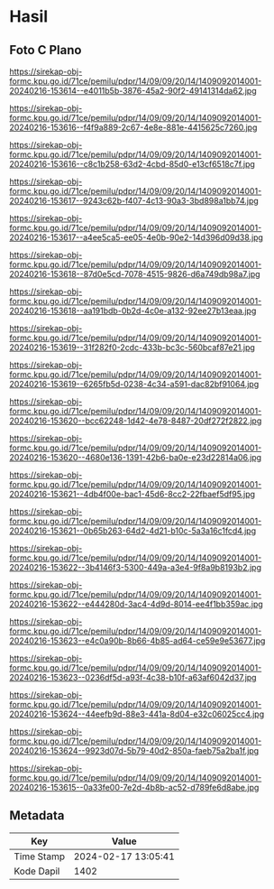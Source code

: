 # Hasil

## Foto C Plano

https://sirekap-obj-formc.kpu.go.id/71ce/pemilu/pdpr/14/09/09/20/14/1409092014001-20240216-153614--e4011b5b-3876-45a2-90f2-49141314da62.jpg

https://sirekap-obj-formc.kpu.go.id/71ce/pemilu/pdpr/14/09/09/20/14/1409092014001-20240216-153616--f4f9a889-2c67-4e8e-881e-4415625c7260.jpg

https://sirekap-obj-formc.kpu.go.id/71ce/pemilu/pdpr/14/09/09/20/14/1409092014001-20240216-153616--c8c1b258-63d2-4cbd-85d0-e13cf6518c7f.jpg

https://sirekap-obj-formc.kpu.go.id/71ce/pemilu/pdpr/14/09/09/20/14/1409092014001-20240216-153617--9243c62b-f407-4c13-90a3-3bd898a1bb74.jpg

https://sirekap-obj-formc.kpu.go.id/71ce/pemilu/pdpr/14/09/09/20/14/1409092014001-20240216-153617--a4ee5ca5-ee05-4e0b-90e2-14d396d09d38.jpg

https://sirekap-obj-formc.kpu.go.id/71ce/pemilu/pdpr/14/09/09/20/14/1409092014001-20240216-153618--87d0e5cd-7078-4515-9826-d6a749db98a7.jpg

https://sirekap-obj-formc.kpu.go.id/71ce/pemilu/pdpr/14/09/09/20/14/1409092014001-20240216-153618--aa191bdb-0b2d-4c0e-a132-92ee27b13eaa.jpg

https://sirekap-obj-formc.kpu.go.id/71ce/pemilu/pdpr/14/09/09/20/14/1409092014001-20240216-153619--31f282f0-2cdc-433b-bc3c-560bcaf87e21.jpg

https://sirekap-obj-formc.kpu.go.id/71ce/pemilu/pdpr/14/09/09/20/14/1409092014001-20240216-153619--6265fb5d-0238-4c34-a591-dac82bf91064.jpg

https://sirekap-obj-formc.kpu.go.id/71ce/pemilu/pdpr/14/09/09/20/14/1409092014001-20240216-153620--bcc62248-1d42-4e78-8487-20df272f2822.jpg

https://sirekap-obj-formc.kpu.go.id/71ce/pemilu/pdpr/14/09/09/20/14/1409092014001-20240216-153620--4680e136-1391-42b6-ba0e-e23d22814a06.jpg

https://sirekap-obj-formc.kpu.go.id/71ce/pemilu/pdpr/14/09/09/20/14/1409092014001-20240216-153621--4db4f00e-bac1-45d6-8cc2-22fbaef5df95.jpg

https://sirekap-obj-formc.kpu.go.id/71ce/pemilu/pdpr/14/09/09/20/14/1409092014001-20240216-153621--0b65b263-64d2-4d21-b10c-5a3a16c1fcd4.jpg

https://sirekap-obj-formc.kpu.go.id/71ce/pemilu/pdpr/14/09/09/20/14/1409092014001-20240216-153622--3b4146f3-5300-449a-a3e4-9f8a9b8193b2.jpg

https://sirekap-obj-formc.kpu.go.id/71ce/pemilu/pdpr/14/09/09/20/14/1409092014001-20240216-153622--e444280d-3ac4-4d9d-8014-ee4f1bb359ac.jpg

https://sirekap-obj-formc.kpu.go.id/71ce/pemilu/pdpr/14/09/09/20/14/1409092014001-20240216-153623--e4c0a90b-8b66-4b85-ad64-ce59e9e53677.jpg

https://sirekap-obj-formc.kpu.go.id/71ce/pemilu/pdpr/14/09/09/20/14/1409092014001-20240216-153623--0236df5d-a93f-4c38-b10f-a63af6042d37.jpg

https://sirekap-obj-formc.kpu.go.id/71ce/pemilu/pdpr/14/09/09/20/14/1409092014001-20240216-153624--44eefb9d-88e3-441a-8d04-e32c06025cc4.jpg

https://sirekap-obj-formc.kpu.go.id/71ce/pemilu/pdpr/14/09/09/20/14/1409092014001-20240216-153624--9923d07d-5b79-40d2-850a-faeb75a2ba1f.jpg

https://sirekap-obj-formc.kpu.go.id/71ce/pemilu/pdpr/14/09/09/20/14/1409092014001-20240216-153615--0a33fe00-7e2d-4b8b-ac52-d789fe6d8abe.jpg


## Metadata

| Key        | Value               |
| ---------- | ------------------- |
| Time Stamp | 2024-02-17 13:05:41 |
| Kode Dapil | 1402                |



